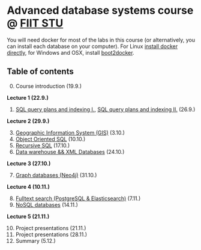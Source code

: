 # Advanced database systems course @ [FIIT STU](http://www.fiit.stuba.sk)

You will need docker for most of the labs in this course (or alternatively, you can install each database on your computer). For Linux [install docker directly](http://docs.docker.com/linux/started/), for Windows and OSX, install [boot2docker](http://boot2docker.io/).

## Table of contents

0. Course introduction (19.9.)

 **Lecture 1 (22.9.)**

1. [SQL query plans and indexing I.](1-sql-internals), [SQL query plans and indexing II.](2-sql-internals) (26.9.)

 **Lecture 2 (29.9.)**

3. [Geographic Information System (GIS)](3-gis) (3.10.)
4. [Object Oriented SQL](4-oo-sql) (10.10.)
5. [Recursive SQL](5-recursive-sql) (17.10.)
6. [Data warehouse && XML Databases](6-dwh) (24.10.)

 **Lecture 3 (27.10.)**

7. [Graph databases (Neo4j)](7-neo4j) (31.10.)

 **Lecture 4 (10.11.)**

8. [Fulltext search (PostgreSQL & Elasticsearch)](8-fulltext) (7.11.)
9. [NoSQL databases](9-nosql) (14.11.)

 **Lecture 5 (21.11.)**

10. Project presentations (21.11.)
11. Project presentations (28.11.)
12. Summary (5.12.)

